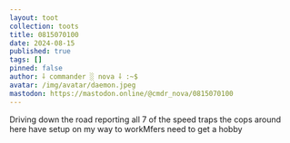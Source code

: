 ```yaml
---
layout: toot
collection: toots
title: 0815070100
date: 2024-08-15
published: true
tags: []
pinned: false
author: ⸸ commander ░ nova ⸸ :~$
avatar: /img/avatar/daemon.jpeg
mastodon: https://mastodon.online/@cmdr_nova/0815070100
---
```


Driving down the road reporting all 7 of the speed traps the cops around here have setup on my way to workMfers need to get a hobby

